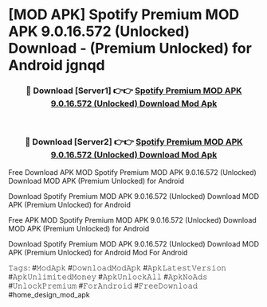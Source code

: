 # [MOD APK] Spotify Premium MOD APK 9.0.16.572 (Unlocked) Download - (Premium Unlocked) for Android jgnqd



<div align="center">
<h3>🔴 Download [Server1] 👉👉 <a href="https://momento.my/?title=Spotify_Premium_MOD_APK_9.0.16.572_(Unlocked)_Download">Spotify Premium MOD APK 9.0.16.572 (Unlocked) Download Mod Apk</a></h3><br>

<h3>🔴 Download [Server2] 👉👉 <a href="https://momento.my/?title=Spotify_Premium_MOD_APK_9.0.16.572_(Unlocked)_Download">Spotify Premium MOD APK 9.0.16.572 (Unlocked) Download Mod Apk</a></h3>
</div>



Free Download APK MOD Spotify Premium MOD APK 9.0.16.572 (Unlocked) Download MOD APK (Premium Unlocked) for Android

Download Spotify Premium MOD APK 9.0.16.572 (Unlocked) Download MOD APK (Premium Unlocked) for Android

Free APK MOD Spotify Premium MOD APK 9.0.16.572 (Unlocked) Download MOD APK (Premium Unlocked) for Android

Download Spotify Premium MOD APK 9.0.16.572 (Unlocked) Download MOD APK (Premium Unlocked) for Android Mod For Android

𝚃𝚊𝚐𝚜: #𝙼𝚘𝚍𝙰𝚙𝚔 #𝙳𝚘𝚠𝚗𝚕𝚘𝚊𝚍𝙼𝚘𝚍𝙰𝚙𝚔 #𝙰𝚙𝚔𝙻𝚊𝚝𝚎𝚜𝚝𝚅𝚎𝚛𝚜𝚒𝚘𝚗 #𝙰𝚙𝚔𝚄𝚗𝚕𝚒𝚖𝚒𝚝𝚎𝚍𝙼𝚘𝚗𝚎𝚢 #𝙰𝚙𝚔𝚄𝚗𝚕𝚘𝚌𝚔𝙰𝚕𝚕 #𝙰𝚙𝚔𝙽𝚘𝙰𝚍𝚜 #𝚄𝚗𝚕𝚘𝚌𝚔𝙿𝚛𝚎𝚖𝚒𝚞𝚖 #𝙵𝚘𝚛𝙰𝚗𝚍𝚛𝚘𝚒𝚍 #𝙵𝚛𝚎𝚎𝙳𝚘𝚠𝚗𝚕𝚘𝚊𝚍 #home_design_mod_apk

